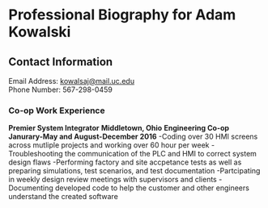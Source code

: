 # Professional Biography for Adam Kowalski
## Contact Information  
Email Address: kowalsaj@mail.uc.edu<br/>
Phone Number: 567-298-0459
### Co-op Work Experience
**Premier System Integrator**                                                                                **Middletown, Ohio**
**Engineering Co-op**                                                                                         **Janurary-May and August-December 2016**
-Coding over 30 HMI screens across mutliple projects and working over 60 hour per week
-Troubleshooting the communication of the PLC and HMI to correct system design flaws
-Performing factory and site accpetance tests as well as preparing simulations, test scenarios, and test documentation
-Partcipating in weekly design review meetings with supervisors and clients
-Documenting developed code to help the customer and other engineers understand the created software
